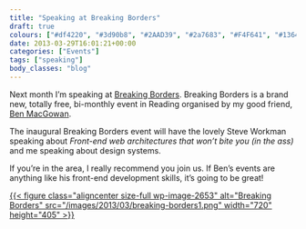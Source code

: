 ```yaml
---
title: "Speaking at Breaking Borders"
draft: true
colours: ["#df4220", "#3d90b8", "#2AAD39", "#2a7683", "#F4F641", "#136471", "#D96FD8"]
date: 2013-03-29T16:01:21+00:00
categories: ["Events"]
tags: ["speaking"]
body_classes: "blog"
---
```


Next month I’m speaking at [Breaking Borders](http://breakingborde.rs/). Breaking Borders is a brand new, totally free, bi-monthly event in Reading organised by my good friend, [Ben MacGowan](http://www.benmacgowan.co.uk/).

The inaugural Breaking Borders event will have the lovely Steve Workman speaking about *Front-end web architectures that won’t bite you (in the ass)* and me speaking about design systems.

If you’re in the area, I really recommend you join us. If Ben’s events are anything like his front-end development skills, it’s going to be great!

[{{< figure class="aligncenter size-full wp-image-2653" alt="Breaking Borders" src="/images/2013/03/breaking-borders1.png" width="720" height="405" >}}](http://breakingborde.rs/)

	